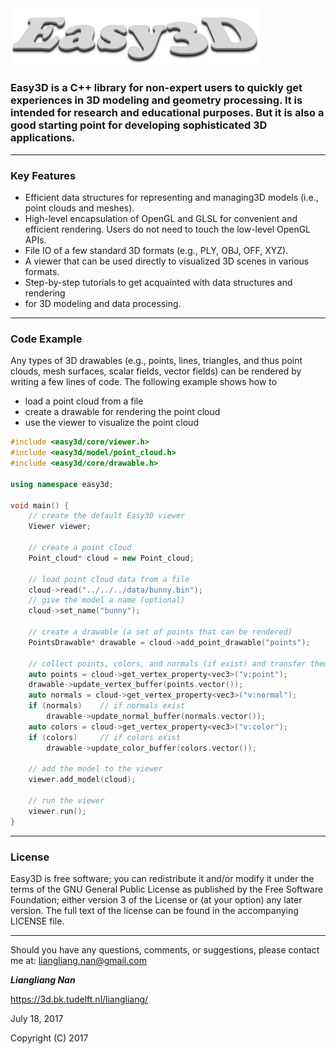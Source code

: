 <img src="logo.png" width="400">

### Easy3D is a C++ library for non-expert users to quickly get experiences in 3D modeling and geometry processing. It is intended for research and educational purposes. But it is also a good starting point for developing sophisticated 3D applications.

---

### Key Features ###
* Efficient data structures for representing and managing3D models (i.e., point 
  clouds and meshes).
* High-level encapsulation of OpenGL and GLSL for convenient and efficient 
  rendering. Users do not need to touch the low-level OpenGL APIs.
* File IO of a few standard 3D formats (e.g., PLY, OBJ, OFF, XYZ).
* A viewer that can be used directly to visualized 3D scenes in various formats.
* Step-by-step tutorials to get acquainted with data structures and rendering 
* for 3D modeling and data processing. 
 
---

### Code Example ###

Any types of 3D drawables (e.g., points, lines, triangles, and thus point 
clouds, mesh surfaces, scalar fields, vector fields) can be rendered by 
writing a few lines of code. The following example shows how to
* load a point cloud from a file
* create a drawable for rendering the point cloud
* use the viewer to visualize the point cloud

```c++
#include <easy3d/core/viewer.h>
#include <easy3d/model/point_cloud.h>
#include <easy3d/core/drawable.h>

using namespace easy3d;

void main() {
	// create the default Easy3D viewer
	Viewer viewer;

	// create a point cloud
	Point_cloud* cloud = new Point_cloud;

	// load point cloud data from a file
	cloud->read("../../../data/bunny.bin");
	// give the model a name (optional)
	cloud->set_name("bunny");

	// create a drawable (a set of points that can be rendered)
	PointsDrawable* drawable = cloud->add_point_drawable("points");

	// collect points, colors, and normals (if exist) and transfer them to GPU
	auto points = cloud->get_vertex_property<vec3>("v:point");
	drawable->update_vertex_buffer(points.vector());
	auto normals = cloud->get_vertex_property<vec3>("v:normal");
	if (normals)	// if normals exist
		drawable->update_normal_buffer(normals.vector());
	auto colors = cloud->get_vertex_property<vec3>("v:color");
	if (colors)		// if colors exist
		drawable->update_color_buffer(colors.vector());

	// add the model to the viewer
	viewer.add_model(cloud);

	// run the viewer
	viewer.run();
}
```

---
  
### License
Easy3D is free software; you can redistribute it and/or modify it under the terms of the 
GNU General Public License as published by the Free Software Foundation; either version 3
of the License or (at your option) any later version. The full text of the license can be
found in the accompanying LICENSE file.

---

Should you have any questions, comments, or suggestions, please contact me at: 
liangliang.nan@gmail.com

**_Liangliang Nan_**

https://3d.bk.tudelft.nl/liangliang/

July 18, 2017

Copyright (C) 2017 
